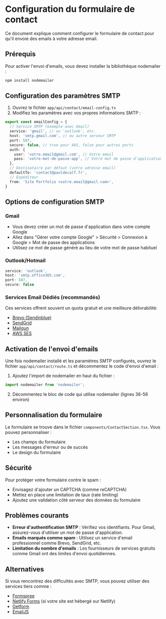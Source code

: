 # Configuration du formulaire de contact

Ce document explique comment configurer le formulaire de contact pour qu'il envoie des emails à votre adresse email.

## Prérequis

Pour activer l'envoi d'emails, vous devez installer la bibliothèque nodemailer :

```bash
npm install nodemailer
```

## Configuration des paramètres SMTP

1. Ouvrez le fichier `app/api/contact/email-config.ts`
2. Modifiez les paramètres avec vos propres informations SMTP :

```typescript
export const emailConfig = {
  // Service SMTP (exemple avec Gmail)
  service: 'gmail', // ou 'outlook', etc.
  host: 'smtp.gmail.com', // ou autre serveur SMTP
  port: 587,
  secure: false, // true pour 465, false pour autres ports
  auth: {
    user: 'votre.email@gmail.com', // Votre email
    pass: 'votre-mot-de-passe-app', // Votre mot de passe d'application
  },
  // Destinataire par défaut (votre adresse email)
  defaultTo: 'contact@pauldecalf.fr',
  // Expéditeur
  from: 'Site Portfolio <votre.email@gmail.com>',
}
```

## Options de configuration SMTP

### Gmail
- Vous devez créer un mot de passe d'application dans votre compte Google
- Allez dans "Gérer votre compte Google" > Sécurité > Connexion à Google > Mot de passe des applications
- Utilisez ce mot de passe généré au lieu de votre mot de passe habituel

### Outlook/Hotmail
```typescript
service: 'outlook',
host: 'smtp.office365.com',
port: 587,
secure: false
```

### Services Email Dédiés (recommandés)
Ces services offrent souvent un quota gratuit et une meilleure délivrabilité:
- [Brevo (Sendinblue)](https://www.brevo.com)
- [SendGrid](https://sendgrid.com)
- [Mailgun](https://www.mailgun.com)
- [AWS SES](https://aws.amazon.com/ses/)

## Activation de l'envoi d'emails

Une fois nodemailer installé et les paramètres SMTP configurés, ouvrez le fichier `app/api/contact/route.ts` et décommentez le code d'envoi d'email :

1. Ajoutez l'import de nodemailer en haut du fichier :
```typescript
import nodemailer from 'nodemailer';
```

2. Décommentez le bloc de code qui utilise nodemailer (lignes 36-56 environ)

## Personnalisation du formulaire

Le formulaire se trouve dans le fichier `components/ContactSection.tsx`. Vous pouvez personnaliser :
- Les champs du formulaire
- Les messages d'erreur ou de succès
- Le design du formulaire

## Sécurité

Pour protéger votre formulaire contre le spam :
- Envisagez d'ajouter un CAPTCHA (comme reCAPTCHA)
- Mettez en place une limitation de taux (rate limiting)
- Ajoutez une validation côté serveur des données du formulaire

## Problèmes courants

- **Erreur d'authentification SMTP** : Vérifiez vos identifiants. Pour Gmail, assurez-vous d'utiliser un mot de passe d'application.
- **Emails marqués comme spam** : Utilisez un service d'email professionnel comme Brevo, SendGrid, etc.
- **Limitation du nombre d'emails** : Les fournisseurs de services gratuits comme Gmail ont des limites d'envoi quotidiennes.

## Alternatives

Si vous rencontrez des difficultés avec SMTP, vous pouvez utiliser des services tiers comme :
- [Formspree](https://formspree.io)
- [Netlify Forms](https://www.netlify.com/products/forms/) (si votre site est hébergé sur Netlify)
- [Getform](https://getform.io)
- [EmailJS](https://www.emailjs.com) 